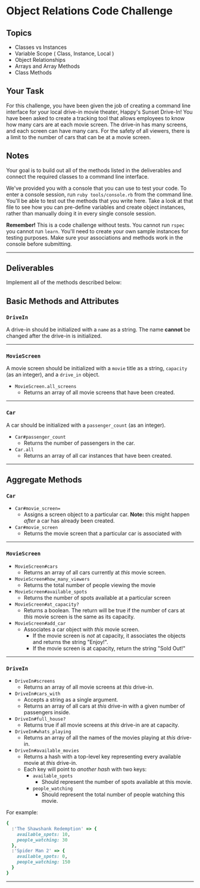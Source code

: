 # Object Relations Code Challenge

## Topics

+ Classes vs Instances
+ Variable Scope ( Class, Instance, Local )
+ Object Relationships
+ Arrays and Array Methods
+ Class Methods

## Your Task

For this challenge, you have been given the job of creating a command line interface for your local drive-in movie theater, Happy's Sunset Drive-In! You have been asked to create a tracking tool that allows employees to know how many cars are at each movie screen.  The drive-in has many screens, and each screen can have many cars.  For the safety of all viewers, there is a limit to the number of cars that can be at a movie screen.  

## Notes

Your goal is to build out all of the methods listed in the deliverables and connect the required classes to a command line interface.

 We've provided you with a console that you can use to test your code. To enter a console session, run `ruby tools/console.rb` from the command line. You'll be able to test out the methods that you write here. Take a look at that file to see how you can pre-define variables and create object instances, rather than manually doing it in every single console session.

 **Remember!** This is a code challenge without tests. You cannot run `rspec` you cannot run `learn`. You'll need to create your own sample instances for testing purposes. Make sure your associations and methods work in the console before submitting.

---

## Deliverables

Implement all of the methods described below:

## Basic Methods and Attributes

### `DriveIn`

A drive-in should be initialized with a `name` as a string. The name **cannot** be changed after the drive-in is initialized.

---

### `MovieScreen`

A movie screen should be initialized with a `movie` title as a string, `capacity` (as an integer), and a `drive_in` object.

+ `MovieScreen.all_screens`
  + Returns an array of all movie screens that have been created.

---

### `Car`

A car should be initialized with a `passenger_count` (as an integer).

+ `Car#passenger_count`
  + Returns the number of passengers in the car.
+ `Car.all`
  + Returns an array of all car instances that have been created.

---

## Aggregate Methods


### `Car`
+ `Car#movie_screen=`
  + Assigns a screen object to a particular car. **Note:** this might happen _after_ a car has already been created.
+ `Car#movie_screen`
  + Returns the movie screen that a particular car is associated with

---

### `MovieScreen`
+ `MovieScreen#cars`
  + Returns an array of all cars currently at _this_ movie screen.
+ `MovieScreen#how_many_viewers`
  + Returns the total number of people viewing the movie
+ `MovieScreen#available_spots`
  + Returns the number of spots available at a particular screen
+ `MovieScreen#at_capacity?`
  + Returns a boolean. The return will be true if the number of cars at _this_ movie screen is the same as its capacity.
+ `MovieScreen#add_car`
  + Associates a car object with _this_ movie screen.
    + If the movie screen is _not_ at capacity, it associates the objects and returns the string "Enjoy!".
    + If the movie screen is at capacity, return the string "Sold Out!"

---

### `DriveIn`

+ `DriveIn#screens`
  + Returns an array of all movie screens at _this_ drive-in.
+ `DriveIn#cars_with`
  + Accepts a string as a single argument.
  + Returns an array of all cars at _this_ drive-in with a given number of passengers inside.
+ `DriveIn#full_house?`
  + Returns true if all movie screens at _this_ drive-in are at capacity.
+ `DriveIn#whats_playing`
  + Returns an array of all the names of the movies playing at _this_ drive-in.
+ `DriveIn#available_movies`
  + Returns a hash with a top-level key representing every available movie at _this_ drive-in.
  + Each key will point to _another hash_ with two keys:
    + `available_spots`
      + Should represent the number of spots available at this movie.
    + `people_watching`
      + Should represent the total number of people watching this movie.

For example:
```ruby
{
  :'The Shawshank Redemption' => {
    available_spots: 10,
    people_watching: 30
  },
  :'Spider Man 2' => {
    available_spots: 0,
    people_watching: 150
  }  
}
```

---
